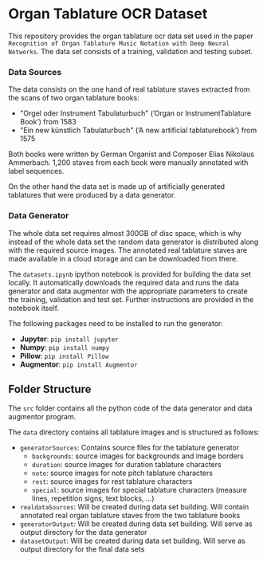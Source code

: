 # Organ Tablature OCR Dataset

This repository provides the organ tablature ocr data set used in the paper `Recognition of Organ Tablature Music Notation with Deep Neural Networks`.
The data set consists of a training, validation and testing subset.


### Data Sources
The data consists on the one hand of real tablature staves extracted from the scans of two organ tablature books: 
* "Orgel oder Instrument Tabulaturbuch" (’Organ or InstrumentTablature Book’) from 1583 
* "Ein  new künstlich Tabulaturbuch" (’A new artificial tablaturebook’)  from  1575 

Both books were written by German Organist and Composer Elias Nikolaus Ammerbach.
1,200 staves from each book were manually annotated with label sequences. 

On the other hand the data set is made up of artificially generated tablatures that were produced by a data generator.


### Data Generator
The whole data set requires almost 300GB of disc space, which is why instead of the whole data set the random data generator is distributed along with the required source images.
The annotated real tablature staves are made available in a cloud storage and can be downloaded from there.

The `datasets.ipynb` ipython notebook is provided for building the data set locally.
It automatically downloads the required data and runs the data generator and data augmentor with the appropriate parameters to create the training, validation and test set.
Further instructions are provided in the notebook itself.

The following packages need to be installed to run the generator:
* **Jupyter**: `pip install jupyter`
* **Numpy**: `pip install numpy`
* **Pillow**: `pip install Pillow`
* **Augmentor**: `pip install Augmentor`


## Folder Structure
The `src` folder contains all the python code of the data generator and data augmentor program.

The `data` directory contains all tablature images and is structured as follows:
* `generatorSources`: Contains source files for the tablature generator
    * `backgrounds`: source images for backgrounds and image borders
    * `duration`: source images for duration tablature characters
    * `note`: source images for note pitch tablature characters
    * `rest`: source images for rest tablature characters
    * `special`: source images for special tablature characters (measure lines, repetition signs, text blocks, ...)
* `realdataSources`: Will be created during data set building. Will contain annotated real organ tablature staves from the two tablature books
* `generatorOutput`: Will be created during data set building. Will serve as output directory for the data generator
* `datasetOutput`: Will be created during data set building. Will serve as output directory for the final data sets

